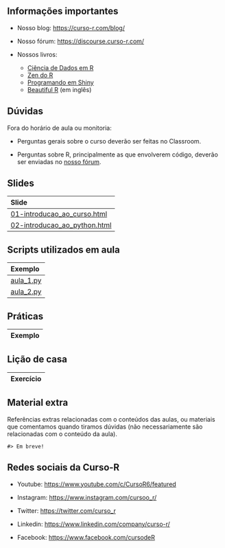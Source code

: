 
<!-- README.md is generated from README.Rmd. Please edit that file -->

## Informações importantes

-   Nosso blog: <https://curso-r.com/blog/>

-   Nosso fórum: <https://discourse.curso-r.com/>

-   Nossos livros:

    -   [Ciência de Dados em R](https://livro.curso-r.com/)
    -   [Zen do R](https://curso-r.github.io/zen-do-r/)
    -   [Programando em
        Shiny](https://programando-em-shiny.curso-r.com/)
    -   [Beautiful R](https://curso-r.github.io/beautiful-r/) (em
        inglês)

## Dúvidas

Fora do horário de aula ou monitoria:

-   Perguntas gerais sobre o curso deverão ser feitas no Classroom.

-   Perguntas sobre R, principalmente as que envolverem código, deverão
    ser enviadas no [nosso fórum](https://discourse.curso-r.com/).

## Slides

| Slide                                                                                                         |
|:--------------------------------------------------------------------------------------------------------------|
| [01-introducao_ao_curso.html](https://curso-r.github.io/202307-python-r/slides/01-introducao_ao_curso.html)   |
| [02-introducao_ao_python.html](https://curso-r.github.io/202307-python-r/slides/02-introducao_ao_python.html) |

## Scripts utilizados em aula

| Exemplo                                                                           |
|:----------------------------------------------------------------------------------|
| [aula_1.py](https://curso-r.github.io/202307-python-r/exemplos_de_aula/aula_1.py) |
| [aula_2.py](https://curso-r.github.io/202307-python-r/exemplos_de_aula/aula_2.py) |

## Práticas

| Exemplo |
|:--------|

## Lição de casa

| Exercício |
|:----------|

## Material extra

Referências extras relacionadas com o conteúdos das aulas, ou materiais
que comentamos quando tiramos dúvidas (não necessariamente são
relacionadas com o conteúdo da aula).

    #> Em breve!

## Redes sociais da Curso-R

-   Youtube: <https://www.youtube.com/c/CursoR6/featured>

-   Instagram: <https://www.instagram.com/cursoo_r/>

-   Twitter: <https://twitter.com/curso_r>

-   Linkedin: <https://www.linkedin.com/company/curso-r/>

-   Facebook: <https://www.facebook.com/cursodeR>
